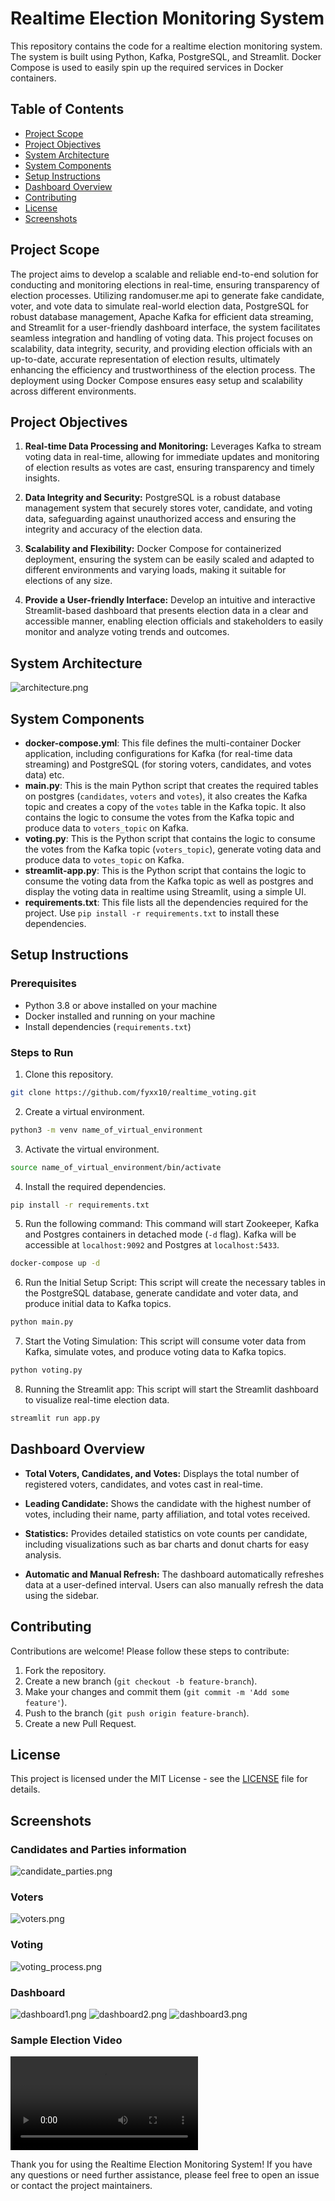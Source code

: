 Realtime Election Monitoring System
===================================
This repository contains the code for a realtime election monitoring system. The system is built using Python, Kafka, PostgreSQL, and Streamlit. Docker Compose is used to easily spin up the required services in Docker containers.

## Table of Contents
- [Project Scope](#project-scope)
- [Project Objectives](#project-objectives)
- [System Architecture](#system-architecture)
- [System Components](#system-components)
- [Setup Instructions](#setup-instructions)
- [Dashboard Overview](#dashboard-overview)
- [Contributing](#contributing)
- [License](#license)
- [Screenshots](#screenshots)

## Project Scope
The project aims to develop a scalable and reliable end-to-end solution for conducting and monitoring elections in real-time, ensuring transparency of election processes. Utilizing randomuser.me api to generate fake candidate, voter, and vote data to simulate real-world election data, PostgreSQL for robust database management, Apache Kafka for efficient data streaming, and Streamlit for a user-friendly dashboard interface, the system facilitates seamless integration and handling of voting data. This project focuses on scalability, data integrity, security, and providing election officials with an up-to-date, accurate representation of election results, ultimately enhancing the efficiency and trustworthiness of the election process. The deployment using Docker Compose ensures easy setup and scalability across different environments.

## Project Objectives
1. **Real-time Data Processing and Monitoring:** Leverages Kafka to stream voting data in real-time, allowing for immediate updates and monitoring of election results as votes are cast, ensuring transparency and timely insights.

2. **Data Integrity and Security:** PostgreSQL is a robust database management system that securely stores voter, candidate, and voting data, safeguarding against unauthorized access and ensuring the integrity and accuracy of the election data.

3. **Scalability and Flexibility:** Docker Compose for containerized deployment, ensuring the system can be easily scaled and adapted to different environments and varying loads, making it suitable for elections of any size.

4. **Provide a User-friendly Interface:** Develop an intuitive and interactive Streamlit-based dashboard that presents election data in a clear and accessible manner, enabling election officials and stakeholders to easily monitor and analyze voting trends and outcomes.

## System Architecture
![architecture.png](images/architecture.png)

## System Components
- **docker-compose.yml**: This file defines the multi-container Docker application, including configurations for Kafka (for real-time data streaming) and PostgreSQL (for storing voters, candidates, and votes data) etc.
- **main.py**: This is the main Python script that creates the required tables on postgres (`candidates`, `voters` and `votes`), it also creates the Kafka topic and creates a copy of the `votes` table in the Kafka topic. It also contains the logic to consume the votes from the Kafka topic and produce data to `voters_topic` on Kafka.
- **voting.py**: This is the Python script that contains the logic to consume the votes from the Kafka topic (`voters_topic`), generate voting data and produce data to `votes_topic` on Kafka.
- **streamlit-app.py**: This is the Python script that contains the logic to consume the voting data from the Kafka topic as well as postgres and display the voting data in realtime using Streamlit, using a simple UI.
- **requirements.txt**: This file lists all the dependencies required for the project. Use `pip install -r requirements.txt` to install these dependencies.

## Setup Instructions

### Prerequisites
- Python 3.8 or above installed on your machine
- Docker installed and running on your machine
- Install dependencies (`requirements.txt`)

### Steps to Run
1. Clone this repository.
```bash
git clone https://github.com/fyxx10/realtime_voting.git
```
2. Create a virtual environment.
```bash
python3 -m venv name_of_virtual_environment
```

3. Activate the virtual environment.
```bash
source name_of_virtual_environment/bin/activate
```

4. Install the required dependencies.
```bash
pip install -r requirements.txt
```

5. Run the following command:
This command will start Zookeeper, Kafka and Postgres containers in detached mode (`-d` flag). Kafka will be accessible at `localhost:9092` and Postgres at `localhost:5433`.
```bash
docker-compose up -d
```

6. Run the Initial Setup Script:
This script will create the necessary tables in the PostgreSQL database, generate candidate and voter data, and produce initial data to Kafka topics.
```bash
python main.py
```

7. Start the Voting Simulation:
This script will consume voter data from Kafka, simulate votes, and produce voting data to Kafka topics.
```bash
python voting.py
```

8. Running the Streamlit app:
This script will start the Streamlit dashboard to visualize real-time election data.
```bash
streamlit run app.py
```

## Dashboard Overview

- **Total Voters, Candidates, and Votes:** Displays the total number of registered voters, candidates, and votes cast in real-time.
  
- **Leading Candidate:** Shows the candidate with the highest number of votes, including their name, party affiliation, and total votes received.
  
- **Statistics:** Provides detailed statistics on vote counts per candidate, including visualizations such as bar charts and donut charts for easy analysis.
  
- **Automatic and Manual Refresh:** The dashboard automatically refreshes data at a user-defined interval. Users can also manually refresh the data using the sidebar.


## Contributing

Contributions are welcome! Please follow these steps to contribute:

1. Fork the repository.
2. Create a new branch (`git checkout -b feature-branch`).
3. Make your changes and commit them (`git commit -m 'Add some feature'`).
4. Push to the branch (`git push origin feature-branch`).
5. Create a new Pull Request.


## License

This project is licensed under the MIT License - see the [LICENSE](LICENSE) file for details.


## Screenshots
### Candidates and Parties information
![candidate_parties.png](images/candidate_parties.png)

### Voters
![voters.png](images/voters.png)

### Voting
![voting_process.png](images/voting_process.png)

### Dashboard
![dashboard1.png](images/dashboard1.png)
![dashboard2.png](images/dashboard2.png)
![dashboard3.png](images/dashboard3.png)

### Sample Election Video
![election_video.mp4](video/election_video.mp4)

Thank you for using the Realtime Election Monitoring System! If you have any questions or need further assistance, please feel free to open an issue or contact the project maintainers.
